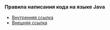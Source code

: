 ### Правила написания кода на языке Java

* [Внутренняя ссылка](http://confluence.bpc.in:8090/pages/viewpage.action?pageId=952115)
* [Внешняя ссылка](https://confluence.bpcbt.com/pages/viewpage.action?pageId=952115)